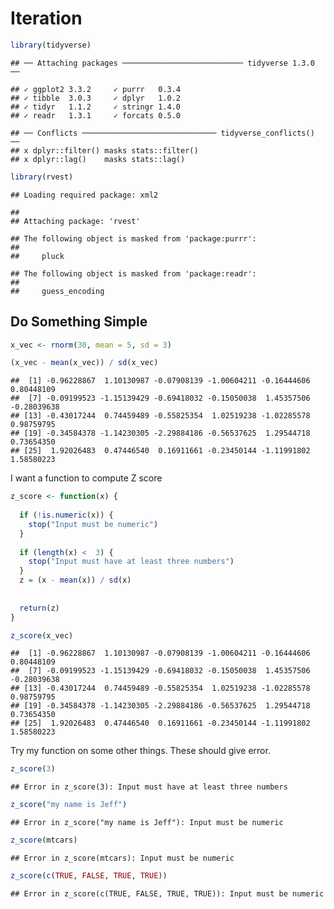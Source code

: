 Iteration
================

``` r
library(tidyverse)
```

    ## ── Attaching packages ─────────────────────────── tidyverse 1.3.0 ──

    ## ✓ ggplot2 3.3.2     ✓ purrr   0.3.4
    ## ✓ tibble  3.0.3     ✓ dplyr   1.0.2
    ## ✓ tidyr   1.1.2     ✓ stringr 1.4.0
    ## ✓ readr   1.3.1     ✓ forcats 0.5.0

    ## ── Conflicts ────────────────────────────── tidyverse_conflicts() ──
    ## x dplyr::filter() masks stats::filter()
    ## x dplyr::lag()    masks stats::lag()

``` r
library(rvest)
```

    ## Loading required package: xml2

    ## 
    ## Attaching package: 'rvest'

    ## The following object is masked from 'package:purrr':
    ## 
    ##     pluck

    ## The following object is masked from 'package:readr':
    ## 
    ##     guess_encoding

## Do Something Simple

``` r
x_vec <- rnorm(30, mean = 5, sd = 3)

(x_vec - mean(x_vec)) / sd(x_vec)
```

    ##  [1] -0.96228867  1.10130987 -0.07908139 -1.00604211 -0.16444606  0.80448109
    ##  [7] -0.09199523 -1.15139429 -0.69418032 -0.15050038  1.45357506 -0.28039638
    ## [13] -0.43017244  0.74459489 -0.55825354  1.02519238 -1.02285578  0.98759795
    ## [19] -0.34584378 -1.14230305 -2.29884186 -0.56537625  1.29544718  0.73654350
    ## [25]  1.92026483  0.47446540  0.16911661 -0.23450144 -1.11991802  1.58580223

I want a function to compute Z score

``` r
z_score <- function(x) {
  
  if (!is.numeric(x)) {
    stop("Input must be numeric")
  }
  
  if (length(x) <  3) {
    stop("Input must have at least three numbers")
  }
  z = (x - mean(x)) / sd(x)
  
  
  return(z)
}

z_score(x_vec)
```

    ##  [1] -0.96228867  1.10130987 -0.07908139 -1.00604211 -0.16444606  0.80448109
    ##  [7] -0.09199523 -1.15139429 -0.69418032 -0.15050038  1.45357506 -0.28039638
    ## [13] -0.43017244  0.74459489 -0.55825354  1.02519238 -1.02285578  0.98759795
    ## [19] -0.34584378 -1.14230305 -2.29884186 -0.56537625  1.29544718  0.73654350
    ## [25]  1.92026483  0.47446540  0.16911661 -0.23450144 -1.11991802  1.58580223

Try my function on some other things. These should give error.

``` r
z_score(3)
```

    ## Error in z_score(3): Input must have at least three numbers

``` r
z_score("my name is Jeff")
```

    ## Error in z_score("my name is Jeff"): Input must be numeric

``` r
z_score(mtcars)
```

    ## Error in z_score(mtcars): Input must be numeric

``` r
z_score(c(TRUE, FALSE, TRUE, TRUE))
```

    ## Error in z_score(c(TRUE, FALSE, TRUE, TRUE)): Input must be numeric
